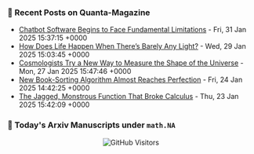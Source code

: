 ### 📝 Recent Posts on Quanta-Magazine
<!-- quanta starts -->
* <a href="https://www.quantamagazine.org/chatbot-software-begins-to-face-fundamental-limitations-20250131/">Chatbot Software Begins to Face Fundamental Limitations</a> - Fri, 31 Jan 2025 15:37:15 +0000
* <a href="https://www.quantamagazine.org/how-does-life-happen-when-theres-barely-any-light-20250129/">How Does Life Happen When There’s Barely Any Light?</a> - Wed, 29 Jan 2025 15:03:45 +0000
* <a href="https://www.quantamagazine.org/cosmologists-try-a-new-way-to-measure-the-shape-of-the-universe-20250127/">Cosmologists Try a New Way to Measure the Shape of the Universe</a> - Mon, 27 Jan 2025 15:47:46 +0000
* <a href="https://www.quantamagazine.org/new-book-sorting-algorithm-almost-reaches-perfection-20250124/">New Book-Sorting Algorithm Almost Reaches Perfection</a> - Fri, 24 Jan 2025 14:42:25 +0000
* <a href="https://www.quantamagazine.org/the-jagged-monstrous-function-that-broke-calculus-20250123/">The Jagged, Monstrous Function That Broke Calculus</a> - Thu, 23 Jan 2025 15:42:09 +0000
<!-- quanta ends -->


### 📝 Today's Arxiv Manuscripts under ``math.NA``
<!-- arxiv-math-na starts -->

<!-- arxiv-math-na ends -->

<div align="center">
  
![GitHub Visitors](https://api.visitorbadge.io/api/visitors?path=https%3A%2F%2Fgithub.com%2Flowrank&label=profile%20views&labelColor=%231e1e2e&countColor=%23cba6f7)



</div>
